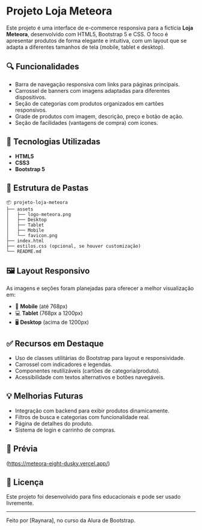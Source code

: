 # Projeto Loja Meteora

Este projeto é uma interface de e-commerce responsiva para a fictícia **Loja Meteora**, desenvolvido com HTML5, Bootstrap 5 e CSS. O foco é apresentar produtos de forma elegante e intuitiva, com um layout que se adapta a diferentes tamanhos de tela (mobile, tablet e desktop).

## 🔍 Funcionalidades

* Barra de navegação responsiva com links para páginas principais.
* Carrossel de banners com imagens adaptadas para diferentes dispositivos.
* Seção de categorias com produtos organizados em cartões responsivos.
* Grade de produtos com imagem, descrição, preço e botão de ação.
* Seção de facilidades (vantagens de compra) com ícones.

## 🧰 Tecnologias Utilizadas

* **HTML5**
* **CSS3**
* **Bootstrap 5**

## 📁 Estrutura de Pastas

```
📦 projeto-loja-meteora
├── assets
│   ├── logo-meteora.png
│   ├── Desktop
│   ├── Tablet
│   ├── Mobile
│   └── favicon.png
├── index.html
├── estilos.css (opcional, se houver customização)
└── README.md
```

## 🖼️ Layout Responsivo

As imagens e seções foram planejadas para oferecer a melhor visualização em:

* 📱 **Mobile** (até 768px)
* 💻 **Tablet** (768px a 1200px)
* 🖥️ **Desktop** (acima de 1200px)

## ✅ Recursos em Destaque

* Uso de classes utilitárias do Bootstrap para layout e responsividade.
* Carrossel com indicadores e legendas.
* Componentes reutilizáveis (cartões de categoria/produto).
* Acessibilidade com textos alternativos e botões navegáveis.

## 💡 Melhorias Futuras

* Integração com backend para exibir produtos dinamicamente.
* Filtros de busca e categorias com funcionalidade real.
* Página de detalhes do produto.
* Sistema de login e carrinho de compras.

## 📸 Prévia

(https://meteora-eight-dusky.vercel.app/)

## 📄 Licença

Este projeto foi desenvolvido para fins educacionais e pode ser usado livremente.

---

Feito por \[Raynara], no curso da Alura de Bootstrap.





